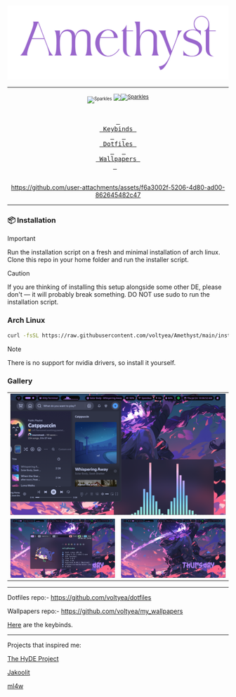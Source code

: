 <p align="center">
<a href="https://github.com/voltyea/Amethyst">
  <img src="assets/amethyst.svg">
  </a>
</p>

---

<p align="center">
  <sub><sup><img src="https://raw.githubusercontent.com/voltyea/Amethyst/main/misc/Sparkles.webp" alt="Sparkles" width="25" height="25"/></sup></sub>
<a href="https://github.com/voltyea/Amethyst">
    <img src="https://img.shields.io/github/last-commit/voltyea/Amethyst?&style=for-the-badge&color=9966CC&logo=git&logoColor=FFFFFF&labelColor=28282B"
<sub><sup><img src="https://raw.githubusercontent.com/voltyea/Amethyst/main/misc/Sparkles.webp" alt="Sparkles" width="25" height="25"/></sup></sub>
  </a>
  </p>

<div align="center">

<br>
  <a href="https://github.com/voltyea/Amethyst/KEYBINDS.md"><kbd> <br> Keybinds <br> </kbd></a>&ensp;&ensp;
  <a href="https://github.com/voltyea/dotfiles/"><kbd> <br> Dotfiles <br> </kbd></a>&ensp;&ensp;
  <a href="https://github.com/voltyea/my_wallpapers/"><kbd> <br> Wallpapers <br> </kbd></a>&ensp;&ensp;
</div><br>

<div align="center">

https://github.com/user-attachments/assets/f6a3002f-5206-4d80-ad00-862645482c47

</div>

---

### 📦 Installation

> [!IMPORTANT]
> Run the installation script on a fresh and minimal installation of arch linux.
>Clone this repo in your home folder and run the installer script.

>[!CAUTION]
> If you are thinking of installing this setup alongside some other DE, please don't — it will probably break something.
>DO NOT use sudo to run the installation script.


### Arch Linux


```bash
curl -fsSL https://raw.githubusercontent.com/voltyea/Amethyst/main/install.sh | bash
```

>[!NOTE]
>There is no support for nvidia drivers, so install it yourself.


### Gallery

<table align="center">
  <tr>
    <td colspan="4"><img src="resources/screenshot_1.png"></td>
  </tr>
  <tr>
    <td colspan="1"><img src="resources/screenshot_2.png"></td>
    <td colspan="1"><img src="resources/screenshot_3.png"></td>
  </tr>
</table>

---

Dotfiles repo:-
https://github.com/voltyea/dotfiles

Wallpapers repo:-
https://github.com/voltyea/my_wallpapers

[Here](KEYBINDS.md) are the keybinds.

---

Projects that inspired me:

[The HyDE Project](https://github.com/HyDE-Project/HyDE/tree/master)

[Jakoolit](https://github.com/JaKooLit/Hyprland-Dots)

[ml4w](https://github.com/mylinuxforwork/dotfiles)
